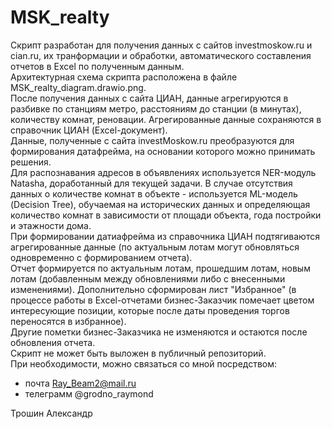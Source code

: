 # MSK_realty
Скрипт разработан для получения данных с сайтов investmoskow.ru и cian.ru, их транформации и обработки, автоматического составления отчетов в Excel по полученным данным.  
Архитектурная схема скрипта расположена в файле MSK_realty_diagram.drawio.png.  
После получения данных с сайта ЦИАН, данные агрегируются в разбивке по станциям метро, расстояниям до станции (в минутах), количеству комнат, реновации. Агрегированные данные сохраняются в справочник ЦИАН (Excel-документ).   
Данные, полученные с сайта investMoskow.ru преобразуются для формирования датафрейма, на основании которого можно принимать решения.  
Для распознавания адресов в объявлениях используется NER-модуль Natasha, доработанный для текущей задачи.
В случае отсутствия данных о количестве комнат в объекте - используется ML-модель (Decision Tree), обучаемая на исторических данных и определяющая количество комнат в зависимости от площади объекта, года постройки и этажности дома.  
При формировании датиафрейма из справочника ЦИАН подтягиваются агрегированные данные (по актуальным лотам могут обновляться одновременно с формированием отчета).  
Отчет формируется по актуальным лотам, прошедшим лотам, новым лотам (добавленным между обновлениями либо с внесенными изменениями). Дополнительно сформирован лист "Избранное" (в процессе работы в Excel-отчетами бизнес-Заказчик помечает цветом интересующие позиции, которые после даты проведения торгов переносятся в избранное).  
Другие пометки бизнес-Заказчика не изменяются и остаются после обновления отчета.  
Скрипт не может быть выложен в публичный репозиторий.  
При необходимости, можно связаться со мной посредством:  
 - почта Ray_Beam2@mail.ru  
 - телеграмм @grodno_raymond  
  
Трошин Александр
